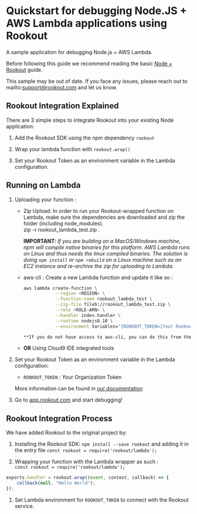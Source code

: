 # Quickstart for debugging Node.JS + AWS Lambda applications using Rookout

A sample application for debugging Node.js + AWS Lambda.

Before following this guide we recommend reading the basic [Node + Rookout] guide.

This sample may be out of date. If you face any issues, please reach out to mailto:support@rookout.com and let us know.

## Rookout Integration Explained

There are 3 simple steps to integrate Rookout into your existing Node application:

1. Add the Rookout SDK using the npm dependency `rookout`

1. Wrap your lambda function with `rookout.wrap()`

1. Set your Rookout Token as an environment variable in the Lambda configuration.

## Running on Lambda

1. Uploading your function : 
    - Zip Upload: In order to run your Rookout-wrapped function on Lambda, make sure the dependencies are downloaded and zip
    the folder (including node_modules).  
    zip -r rookout_lambda_test.zip .
    
        **IMPORTANT:** _If you are building on a MacOS/Windows machine, npm will compile native binaries for this platform. AWS Lambda runs on Linux and thus needs the linux compiled binaries. The solution is doing `npm install` or `npm rebuild` on a Linux machine such as an EC2 instance and re-archive the zip for uploading to Lambda._

    - aws-cli : Create a new Lambda function and update it like so :
        ```bash
        aws lambda create-function \
                    --region <REGION> \
                    --function-name rookout_lambda_test \
                    --zip-file fileb://rookout_lambda_test.zip \
                    --role <ROLE-ARN> \
                    --handler index.handler \
                    --runtime nodejs8.10 \
                    --environment Variables="{ROOKOUT_TOKEN=[Your Rookout Token],ROOKOUT_ROOK_TAGS=lambda}"```

        **If you do not have access to aws-cli, you can do this from the [AWS console](https://console.aws.amazon.com/lambda/home/functions) and follow the [Amazon Documentation](https://docs.aws.amazon.com/lambda/latest/dg/get-started-create-function.html)**

    - **OR** Using Cloud9 IDE integrated tools


1. Set your Rookout Token as an environment variable in the Lambda configuration:
    - `ROOKOUT_TOKEN` : Your Organization Token
    
    More information can be found in [our documentation](https://docs.rookout.com/docs/rooks-config.html)

1. Go to [app.rookout.com](https://app.rookout.com) and start debugging!

## Rookout Integration Process

We have added Rookout to the original project by:
1. Installing the Rookout SDK: `npm install --save rookout` and adding it in the entry file `const rookout = require('rookout/lambda');`

1. Wrapping your function with the Lambda wrapper as such :  
`const rookout = require('rookout/lambda');`

```javascript
exports.handler = rookout.wrap((event, context, callback) => {
    callback(null, "Hello World");
});
```
    
1. Set Lambda environment for `ROOKOUT_TOKEN` to connect with the Rookout service.    

[Node + Rookout]: https://docs.rookout.com/docs/sdk-setup.html
